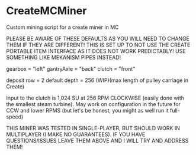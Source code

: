 # CreateMCMiner
Custom mining script for a create miner in MC

PLEASE BE AWARE OF THESE DEFAULTS AS YOU WILL NEED TO CHANGE THEM IF THEY ARE DIFFERENT!
THIS IS SET UP TO NOT USE THE CREATE PORTABLE ITEM INTERFACE AS IT DOES NOT WORK PREDICTABLY! USE SOMETHING LIKE MEKANISM PIPES INSTEAD!

gearbox = "left"
gantryAxle = "back"
clutch = "front"

deposit row = 2
default depth = 256 (WIP)(max length of pulley carriage in Create)

Input to the clutch is 1,024 SU at 256 RPM CLOCKWISE (easily done with the smallest steam turbine).
May work on configuration in the future for CCW and lower RPMS (but let's be honest, you might as well run it full-speed)

THIS MINER WAS TESTED IN SINGLE-PLAYER, BUT SHOULD WORK IN MULTIPLAYER (I MAKE NO GUARANTEES).
IF YOU HAVE QUESTIONS/ISSUES LEAVE THEM ABOVE AND I WILL TRY AND ADDRESS THEM!
